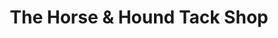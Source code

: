 ---
title: "The Horse & Hound Tack Shop"
url: /paderborn/the-horse-und-hound-tack-shop/
shop: Allgemein
---